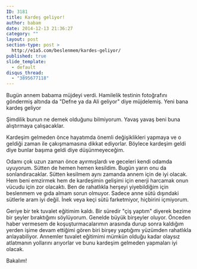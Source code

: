 ```yaml
---
ID: 3181
title: Kardeş geliyor!
author: babam
date: 2014-12-13 21:36:27
category: ""
layout: post
section-type: post >
  http://e1a5.com/beslenmem/kardes-geliyor/
published: true
slide_template:
  - default
disqus_thread:
  - "3895677118"
---
```

Bugün annem babama müjdeyi verdi. Hamilelik testinin fotoğrafını göndermiş altında da "Defne ya da Ali geliyor" diye müjdelemiş. Yeni bana kardeş geliyor

Şimdilik bunun ne demek olduğunu bilmiyorum. Yavaş yavaş beni buna alıştırmaya çalışacaklar.

Kardeşim gelmeden önce hayatımda önemli değişiklikleri yapmaya ve o geldiği zaman ile çakışmamasına dikkat ediyorlar. Böylece kardeşim geldi diye bunlar başıma geldi diye düşünmeyeceğim.

Odamı çok uzun zaman önce ayırmışlardı ve geceleri kendi odamda uyuyorum. Sütten de hemen hemen kesildim. Bugün yarın onu da sonlandıracaklar. Sütten kesilmem aynı zamanda annem için de iyi olacak. Hem beni emzirmek hem de kardeşimin gelişimi için enerji harcamak onun vücudu için zor olacaktı. Ben de rahatlıkla herşeyi yiyebildiğim için beslenmem ve gıda almam sorun olmuyor. Sadece anne sütü dışındaki sütlerle aram iyi değil. İnek veya keçi sütü farketmiyor, hiçbirini içmiyorum.

Geriye bir tek tuvalet eğitimim kaldı. Bir süredir "çiş yaptım" diyerek bezime bir şeyler bıraktığımı söylüyorum. Genelde büyük birşeyler oluyor. Önceden haber vermesem de koşuşturmacalarımın arasında durup sonra kaldığım yerden işime devam ettiğimi gören biri birşey yaptığımı yüzümden rahatlıkla anlayabiliyor. Annemler tuvalet eğitimimi mümkün olduğu kadar olaysız atlatmanın yollarını arıyorlar ve bunu kardeşim gelmeden yapmaları iyi olacak.

Bakalım!
